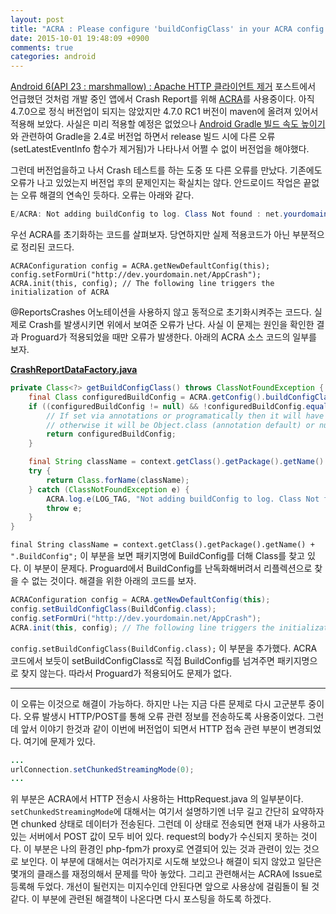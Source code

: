 ```yaml
---
layout: post
title: "ACRA : Please configure 'buildConfigClass' in your ACRA config 오류"
date: 2015-10-01 19:48:09 +0900
comments: true
categories: android
---
```

[Android 6(API 23 : marshmallow) : Apache HTTP 클라이언트 제거](/2015/09/25/android-6-apache-http-client-removal/) 포스트에서 언급했던 것처럼 개발 중인 앱에서 Crash Report를 위해 [ACRA](https://github.com/ACRA/acra)를 사용중이다. 아직 4.7.0으로 정식 버전업이 되지는 않았지만 4.7.0 RC1 버전이 maven에 올려져 있어서 적용해 보았다.
사실은 미리 적용할 예정은 없었으나 [Android Gradle 빌드 속도 높이기](/2015/09/29/android-gradle-builds-speed-up/)와 관련하여 Gradle을 2.4로 버전업 하면서 release 빌드 시에 다른 오류(setLatestEventInfo 함수가 제거됨)가 나타나서 어쩔 수 없이 버전업을 해야했다.

그런데 버전업을하고 나서 Crash 테스트를 하는 도중 또 다른 오류를 만났다. 기존에도 오류가 나고 있었는지 버전업 후의 문제인지는 확실치는 않다. 안드로이드 작업은 끝없는 오류 해결의 연속인 듯하다. 오류는 아래와 같다.

```java
E/ACRA: Not adding buildConfig to log. Class Not found : net.yourdomain.BuildConfig. Please configure 'buildConfigClass' in your ACRA config
```

우선 ACRA를 초기화하는 코드를 살펴보자. 당연하지만 실제 적용코드가 아닌 부분적으로 정리된 코드다.

```
ACRAConfiguration config = ACRA.getNewDefaultConfig(this);
config.setFormUri("http://dev.yourdomain.net/AppCrash");
ACRA.init(this, config); // The following line triggers the initialization of ACRA
```

@ReportsCrashes 어노테이션을 사용하지 않고 동적으로 초기화시켜주는 코드다. 실제로 Crash를 발생시키면 위에서 보여준 오류가 난다. 사실 이 문제는 원인을 확인한 결과 Proguard가 적용되었을 때만 오류가 발생한다. 아래의 ACRA 소스 코드의 일부를 보자.

**[CrashReportDataFactory.java](https://github.com/ACRA/acra/blob/master/src/main/java/org/acra/collector/CrashReportDataFactory.java)**

```java
private Class<?> getBuildConfigClass() throws ClassNotFoundException {
    final Class configuredBuildConfig = ACRA.getConfig().buildConfigClass();
    if ((configuredBuildConfig != null) && !configuredBuildConfig.equals(Object.class)) {
        // If set via annotations or programatically then it will have a real value,
        // otherwise it will be Object.class (annotation default) or null (explicit programmatic).
        return configuredBuildConfig;
    }

    final String className = context.getClass().getPackage().getName() + ".BuildConfig";
    try {
        return Class.forName(className);
    } catch (ClassNotFoundException e) {
        ACRA.log.e(LOG_TAG, "Not adding buildConfig to log. Class Not found : " + className + ". Please configure 'buildConfigClass' in your ACRA config");
        throw e;
    }
}
```

`final String className = context.getClass().getPackage().getName() + ".BuildConfig";` 이 부분을 보면 패키지명에 BuildConfig를 더해 Class를 찾고 있다. 이 부분이 문제다. Proguard에서 BuildConfig를 난독화해버려서 리플렉션으로 찾을 수 없는 것이다.
해결을 위한 아래의 코드를 보자.

```java
ACRAConfiguration config = ACRA.getNewDefaultConfig(this);
config.setBuildConfigClass(BuildConfig.class);
config.setFormUri("http://dev.yourdomain.net/AppCrash");
ACRA.init(this, config); // The following line triggers the initialization of ACRA
```

`config.setBuildConfigClass(BuildConfig.class);` 이 부분을 추가했다. ACRA 코드에서 보듯이 setBuildConfigClass로 직접 BuildConfig를 넘겨주면 패키지명으로 찾지 않는다. 따라서 Proguard가 적용되어도 문제가 없다.

___

이 오류는 이것으로 해결이 가능하다. 하지만 나는 지금 다른 문제로 다시 고군분투 중이다.
오류 발생시 HTTP/POST를 통해 오류 관련 정보를 전송하도록 사용중이었다. 그런데 앞서 이야기 한것과 같이 이번에 버전업이 되면서 HTTP 접속 관련 부분이 변경되었다. 여기에 문제가 있다.

```java
...
urlConnection.setChunkedStreamingMode(0);
...
```

위 부분은 ACRA에서 HTTP 전송시 사용하는 HttpRequest.java 의 일부분이다. `setChunkedStreamingMode`에 대해서는 여기서 설명하기엔 너무 길고 간단히 요약하자면 chunked 상태로 데이터가 전송된다.
그런데 이 상태로 전송되면 현재 내가 사용하고 있는 서버에서 POST 값이 모두 비어 있다. request의 body가 수신되지 못하는 것이다. 이 부분은 나의 환경인 php-fpm가 proxy로 연결되어 있는 것과 관련이 있는 것으로 보인다. 이 부분에 대해서는 여러가지로 시도해 보았으나 해결이 되지 않았고 일단은 몇개의 클래스를 재정의해서 문제를 막아 놓았다. 그리고 관련해서는 ACRA에 Issue로 등록해 두었다. 개선이 될런지는 미지수인데 안된다면 앞으로 사용상에 걸림돌이 될 것 같다. 이 부분에 관련된 해결책이 나온다면 다시 포스팅을 하도록 하겠다.
